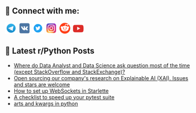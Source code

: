 ## 🔎 Connect with me:
[<img src="https://github.com/bullbesh/bullbesh/blob/main/images/Telegram.png" width="32" height="32" />](https://t.me/bullbesh)
[<img src="https://github.com/bullbesh/bullbesh/blob/main/images/VK.png" width="32" height="32" />](https://vk.com/bullbesh)
[<img src="https://github.com/bullbesh/bullbesh/blob/main/images/Twitter.png" width="32" height="32" />](https://twitter.com/bullbesh1)
[<img src="https://github.com/bullbesh/bullbesh/blob/main/images/Instagram.png" width="32" height="32" />](https://www.instagram.com/bullbesh)
[<img src="https://github.com/bullbesh/bullbesh/blob/main/images/Reddit.png" width="32" height="32" />](https://www.reddit.com/user/bullbesh)
[<img src="https://github.com/bullbesh/bullbesh/blob/main/images/YouTube.png" width="32" height="32" />](https://www.youtube.com/channel/UCtfjRs6uzgq5mfm8S06WTcg)

## 📕 Latest r/Python Posts
<!-- BLOG-POST-LIST:START -->
- [Where do Data Analyst and Data Science ask question most of the time &lpar;except StackOverflow and StackExchange&rpar;?](https://www.reddit.com/r/Python/comments/y4nzzl/where_do_data_analyst_and_data_science_ask/)
- [Open sourcing our company&#39;s research on Explainable AI &lpar;XAI&rpar;. Issues and stars are welcome](https://www.reddit.com/r/Python/comments/y4ns21/open_sourcing_our_companys_research_on/)
- [How to set up WebSockets in Starlette](https://www.reddit.com/r/Python/comments/y4n0d9/how_to_set_up_websockets_in_starlette/)
- [A checklist to speed up your pytest suite](https://www.reddit.com/r/Python/comments/y4mkml/a_checklist_to_speed_up_your_pytest_suite/)
- [arts and kwargs in python](https://www.reddit.com/r/Python/comments/y4mjox/arts_and_kwargs_in_python/)
<!-- BLOG-POST-LIST:END -->
